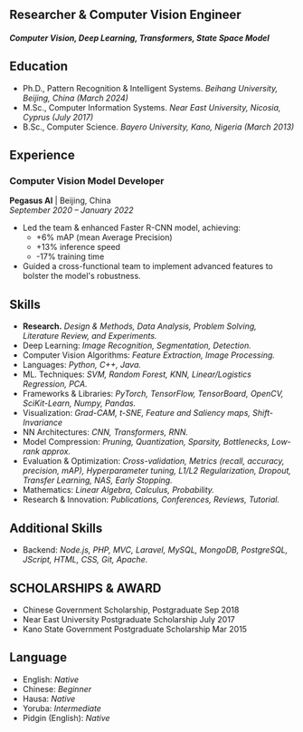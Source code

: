 ## Researcher & Computer Vision Engineer
#### _Computer Vision, Deep Learning, Transformers, State Space Model_

## Education
- Ph.D., Pattern Recognition & Intelligent Systems. _Beihang University, Beijing, China (March 2024)_
- M.Sc., Computer Information Systems. _Near East University, Nicosia, Cyprus (July 2017)_
- B.Sc., Computer Science. _Bayero University, Kano, Nigeria (March 2013)_

## Experience
### Computer Vision Model Developer
**Pegasus AI** | Beijing, China  
*September 2020 – January 2022*

- Led the team & enhanced Faster R-CNN model, achieving:
  - +6% mAP (mean Average Precision)
  - +13% inference speed
  - -17% training time
- Guided a cross-functional team to implement advanced features to bolster the model's robustness.


## Skills
 - **Research.** _Design & Methods, Data Analysis, Problem Solving, Literature Review, and Experiments._
 - Deep Learning: _Image Recognition, Segmentation, Detection._
 - Computer Vision Algorithms: _Feature Extraction, Image Processing._
 - Languages: _Python, C++, Java._
 - ML. Techniques: _SVM, Random Forest, KNN, Linear/Logistics Regression, PCA._
 - Frameworks & Libraries: _PyTorch, TensorFlow, TensorBoard, OpenCV, SciKit-Learn, Numpy, Pandas._
 - Visualization: _Grad-CAM, t-SNE, Feature and Saliency maps, Shift-Invariance_
 - NN Architectures: _CNN, Transformers, RNN._
 - Model Compression: _Pruning, Quantization, Sparsity, Bottlenecks, Low-rank approx._
 - Evaluation & Optimization: _Cross-validation, Metrics (recall, accuracy, precision, mAP), Hyperparameter tuning, L1/L2 Regularization, Dropout, Transfer Learning, NAS, Early Stopping._
 - Mathematics: _Linear Algebra, Calculus, Probability._
 - Research & Innovation: _Publications, Conferences, Reviews, Tutorial._

## Additional Skills
- Backend: _Node.js, PHP, MVC, Laravel, MySQL, MongoDB, PostgreSQL, JScript, HTML, CSS, Git, Apache._

## SCHOLARSHIPS & AWARD
- Chinese Government Scholarship, Postgraduate Sep 2018
- Near East University Postgraduate Scholarship July 2017
- Kano State Government Postgraduate Scholarship Mar 2015
  
## Language
- English: _Native_
- Chinese: _Beginner_
- Hausa: _Native_
- Yoruba: _Intermediate_
- Pidgin (English): _Native_


